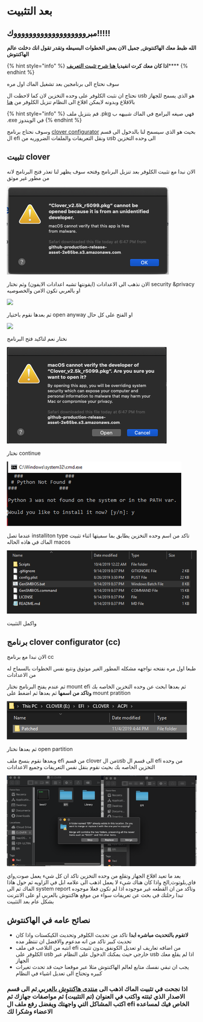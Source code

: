 # بعد التثبيت

## مبروووووووووووووووووووك!!!!!

**الله ظبط معك الهاكنتوش, جميل الان بعض الخطوات البسيطه وتقدر تقول انك دخلت عالم الهاكنتوش**

{% hint style="info" %}
**اذا كان معك كرت انفيديا**[ **هنا شرح تثبيت التعريف**](https://forum.xn--mgbg4a8cpdl.com/threads/kif-tthbt-tyrifat-anfidia-yl-xai-siira.27/)\*\*\*\*
{% endhint %}

سوف نحتاج الى برنامجين بعد تشغيل الماك اول مره

نحتاج ان نثبت الكلوفر على وحده التخزين لان كما لاحظت ال usb هو الذي يسمح للجهاز بالاقلاع وبدونه لايمكن اقلاع الى النظام تنزيل الكلوفر من [هنا](https://github.com/CloverHackyColor/CloverBootloader/releases)

{% hint style="info" %}
قم بتنزيل ملف .pkg فهي صيغه البرامج في الماك شبيهه ب .exe في الويندوز
{% endhint %}

وسوف نحتاج برنامج [clover configurator](https://mackie100projects.altervista.org/download-clover-configurator/) بحيث هو الذي سيسمح لنا بالدخول الى قسم ال efi ونقل التعريفات والملفات الضروريه من usb الى وحده التخزين

## تثبيت clover

الان نبدا مع تثبيت الكلوفر بعد تنزيل البرنامج وفتحه سوف يظهر لنا تعذر فتح البرنامج لانه من مطور غير موثق

![](../.gitbook/assets/screen-shot-2019-11-26-at-6.48.16-pm.png)

الان نذهب الى الاعدادات \(ايقونتها تشبه اعدادات الايفون\) وثم نختار security &privacy او بالعربي تكون الامن والخصوصيه

![](../.gitbook/assets/image-84.png)

ثم بعدها نقوم باختيار open anyway او الفتح على كل حال

![](../.gitbook/assets/image%20%28146%29.png)

نختار نعم لتاكيد فتح البرنامج

![](../.gitbook/assets/screen-shot-2019-11-26-at-6.49.00-pm.png)

نختار continue

![](../.gitbook/assets/image%20%28125%29.png)

عندما تصل installiton type تاكد من اسم وحده التخزين يطابق بما سميتها اثناء تثبيت الماك في هاذه الحاله macos

![](../.gitbook/assets/image%20%2851%29.png)

واكمل التثبيت

## برنامج clover configurator \(cc\)

الان نبدا مع برنامج cc

طبعا اول مره نفتحه نواجهه مشكله المطور الغير موثوق ونتبع نفس الخطوات بالسماح له من الاعدادات

ثم عندم يفتح البرنامج نختار mount efi ثم بعدها ابحث عن وحده التخزين الخاصه بك **وتاكد من اسمها** ثم بعدها ثم اضغط على mount pratition

![](../.gitbook/assets/image%20%28116%29.png)

ثم بعدها نختار open partition

وبعدها نقوم بنسخ ملف efi من قسم clover من الusb الى قسم ال efi من وحده التخزين الخاصه بك بحيث نقوم بنقل نفس التعريفات وجميع الاعدادات

![](../.gitbook/assets/screen-shot-2019-11-26-at-7.02.23-pm.png)

بعد ما تعيد اقلاع الجهاز وتقلع من وحده التخزين تاكد ان كل شيء يعمل صوت,واي فاي,بلوتوث,الخ واذا كان هناك شيء لا يعمل اذهب الى علامه ابل في الزاويه ثم حول هاذا الماك ثم الى system report وتاكد من ان القطعه غير موجوده اذا لم تكون فعلا موجوده تبدا رحلتك في بحث عن تعريفات سواء من موقع هاكنتوش بالعربي او على الانترنت بشكل عام بعد التثبيت

## نصائح عامه في الهاكنتوش

* **لاتقوم بالتحديث مباشره ابدا** تاكد من تحديث الكلوفر وتحديث الكيكستات واذا كان تحديث كبير تاكد من انه مدعوم والافضل ان تنتظر مده
* انتبه من التلاعب في ملف efi من اضافه تعاريف او تعديل الكونفق بدون تثبيت الكلوفر على usb خارجي حيث يمكنك الدخول على النظام عبر usb اذا لم يقلع معك الجهاز
* يجب ان تبقي نفسك متابع لعالم الهاكنتوش مثلا عبر موقعنا حيث قد تحدث تغيرات كبيره وتحتاج الى تعديل اشياء في النظام

### اذا نجحت في تثبيت الماك اذهب الى [منتدى هاكنتوش بالعربي ](https://هاكنتوش.com/)ثم الى قسم الاصدار الذي ثبتته واكتب في العنوان \(تم التثبيت\) ثم مواصفات جهازك  ثم اكتب المشاكل التي واجهتك ويفضل رفع ملف ال efi الخاص فيك لمساعده الاعضاء وشكرا لك

